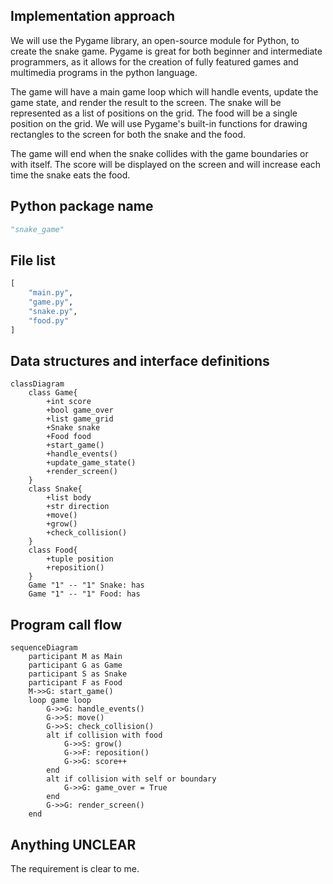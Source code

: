 ## Implementation approach
We will use the Pygame library, an open-source module for Python, to create the snake game. Pygame is great for both beginner and intermediate programmers, as it allows for the creation of fully featured games and multimedia programs in the python language. 

The game will have a main game loop which will handle events, update the game state, and render the result to the screen. The snake will be represented as a list of positions on the grid. The food will be a single position on the grid. We will use Pygame's built-in functions for drawing rectangles to the screen for both the snake and the food.

The game will end when the snake collides with the game boundaries or with itself. The score will be displayed on the screen and will increase each time the snake eats the food.

## Python package name
```python
"snake_game"
```

## File list
```python
[
    "main.py",
    "game.py",
    "snake.py",
    "food.py"
]
```

## Data structures and interface definitions
```mermaid
classDiagram
    class Game{
        +int score
        +bool game_over
        +list game_grid
        +Snake snake
        +Food food
        +start_game()
        +handle_events()
        +update_game_state()
        +render_screen()
    }
    class Snake{
        +list body
        +str direction
        +move()
        +grow()
        +check_collision()
    }
    class Food{
        +tuple position
        +reposition()
    }
    Game "1" -- "1" Snake: has
    Game "1" -- "1" Food: has
```

## Program call flow
```mermaid
sequenceDiagram
    participant M as Main
    participant G as Game
    participant S as Snake
    participant F as Food
    M->>G: start_game()
    loop game loop
        G->>G: handle_events()
        G->>S: move()
        G->>S: check_collision()
        alt if collision with food
            G->>S: grow()
            G->>F: reposition()
            G->>G: score++
        end
        alt if collision with self or boundary
            G->>G: game_over = True
        end
        G->>G: render_screen()
    end
```

## Anything UNCLEAR
The requirement is clear to me.